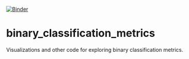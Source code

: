 [![Binder](https://mybinder.org/badge.svg)](https://mybinder.org/v2/gh/flatironinstitute/binary_classification_metrics/main)

# binary_classification_metrics
Visualizations and other code for exploring binary classification metrics.


